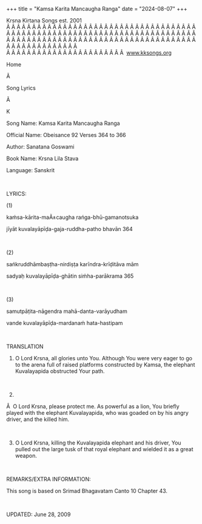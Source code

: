 +++ 
title = "Kamsa Karita Mancaugha Ranga"
date = "2024-08-07"
+++

Krsna Kirtana Songs est. 2001
Â Â Â Â Â Â Â Â Â Â Â Â Â Â Â Â Â Â Â Â Â Â Â Â Â Â Â Â Â Â Â Â Â Â Â Â Â Â Â Â Â Â Â Â Â Â Â Â Â Â Â Â Â Â Â Â Â Â Â Â Â Â Â Â Â Â Â Â Â Â Â Â Â Â Â Â Â Â Â Â Â Â Â Â Â Â Â Â Â Â Â Â Â Â Â Â Â Â Â Â Â Â Â Â Â Â Â Â Â Â Â Â Â Â Â Â Â Â Â Â Â Â Â Â Â  
Â Â Â Â Â Â Â Â Â Â Â Â Â Â Â Â Â Â Â Â Â Â Â  
www.kksongs.org








Home


Ã 
 
Song Lyrics
 
Ã 
 
K


Song Name: Kamsa Karita Mancaugha Ranga


Official Name: Obeisance 92 Verses 364 to 366


Author: 
Sanatana Goswami


Book Name: 
Krsna Lila Stava


Language: 
Sanskrit




 


LYRICS:


(1)


kaḿsa-kārita-maÃ±caugha rańga-bhū-gamanotsuka 


jīyāt kuvalayāpīḍa-gaja-ruddha-patho
bhavān 364


 


(2)


sańkruddhāmbaṣṭha-nirdiṣṭa
karīndra-krīḍitāva mām 


sadyaḥ kuvalayāpīḍa-ghātin
siḿha-parākrama 365


 


(3)


samutpāṭita-nāgendra mahā-danta-varāyudham 


vande kuvalayāpīḍa-mardanaḿ hata-hastipam


 


TRANSLATION


1) O Lord Krsna, all glories unto You. Although You were very
eager to go to the arena full of raised platforms constructed by Kamsa, the
elephant Kuvalayapida obstructed Your path.


 


2)
Â  
O Lord Krsna, please
protect me. As powerful as a lion, You briefly played with the elephant
Kuvalayapida, who was goaded on by his angry driver, and the killed him.


 


3) O Lord Krsna, killing the Kuvalayapida elephant and his
driver, You pulled out the large tusk of that royal elephant and wielded it as
a great weapon.


 


REMARKS/EXTRA INFORMATION:


This
song is based on Srimad Bhagavatam Canto 10 Chapter 43.


 


UPDATED:
 June 28, 2009